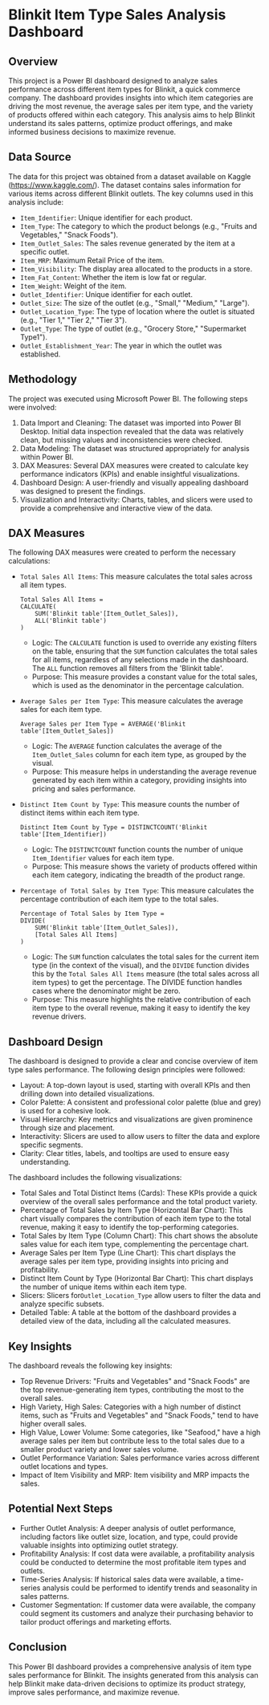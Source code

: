 # Blinkit Item Type Sales Analysis Dashboard

## Overview

This project is a Power BI dashboard designed to analyze sales performance across different item types for Blinkit, a quick commerce company. The dashboard provides insights into which item categories are driving the most revenue, the average sales per item type, and the variety of products offered within each category. This analysis aims to help Blinkit understand its sales patterns, optimize product offerings, and make informed business decisions to maximize revenue.

## Data Source

The data for this project was obtained from a dataset available on Kaggle (https://www.kaggle.com/). The dataset contains sales information for various items across different Blinkit outlets. The key columns used in this analysis include:

* `Item_Identifier`: Unique identifier for each product.
* `Item_Type`: The category to which the product belongs (e.g., "Fruits and Vegetables," "Snack Foods").
* `Item_Outlet_Sales`: The sales revenue generated by the item at a specific outlet.
* `Item_MRP`: Maximum Retail Price of the item.
* `Item_Visibility`: The display area allocated to the products in a store.
* `Item_Fat_Content`: Whether the item is low fat or regular.
* `Item_Weight`: Weight of the item.
* `Outlet_Identifier`: Unique identifier for each outlet.
* `Outlet_Size`: The size of the outlet (e.g., "Small," "Medium," "Large").
* `Outlet_Location_Type`: The type of location where the outlet is situated (e.g., "Tier 1," "Tier 2," "Tier 3").
* `Outlet_Type`: The type of outlet (e.g., "Grocery Store," "Supermarket Type1").
* `Outlet_Establishment_Year`: The year in which the outlet was established.

## Methodology

The project was executed using Microsoft Power BI. The following steps were involved:

1.  Data Import and Cleaning: The dataset was imported into Power BI Desktop. Initial data inspection revealed that the data was relatively clean, but missing values and inconsistencies were checked.
2.  Data Modeling: The dataset was structured appropriately for analysis within Power BI.
3.  DAX Measures: Several DAX measures were created to calculate key performance indicators (KPIs) and enable insightful visualizations.
4.  Dashboard Design: A user-friendly and visually appealing dashboard was designed to present the findings.
5.  Visualization and Interactivity: Charts, tables, and slicers were used to provide a comprehensive and interactive view of the data.

## DAX Measures

The following DAX measures were created to perform the necessary calculations:

* `Total Sales All Items`: This measure calculates the total sales across all item types.

    ```dax
    Total Sales All Items =
    CALCULATE(
        SUM('Blinkit table'[Item_Outlet_Sales]),
        ALL('Blinkit table')
    )
    ```

    * Logic: The `CALCULATE` function is used to override any existing filters on the table, ensuring that the `SUM` function calculates the total sales for all items, regardless of any selections made in the dashboard.  The `ALL` function removes all filters from the 'Blinkit table'.
    * Purpose: This measure provides a constant value for the total sales, which is used as the denominator in the percentage calculation.

* `Average Sales per Item Type`: This measure calculates the average sales for each item type.

    ```dax
    Average Sales per Item Type = AVERAGE('Blinkit table'[Item_Outlet_Sales])
    ```

    * Logic: The `AVERAGE` function calculates the average of the `Item_Outlet_Sales` column for each item type, as grouped by the visual.
    * Purpose: This measure helps in understanding the average revenue generated by each item within a category, providing insights into pricing and sales performance.

* `Distinct Item Count by Type`: This measure counts the number of distinct items within each item type.

    ```dax
    Distinct Item Count by Type = DISTINCTCOUNT('Blinkit table'[Item_Identifier])
    ```

    * Logic: The `DISTINCTCOUNT` function counts the number of unique `Item_Identifier` values for each item type.
    * Purpose: This measure shows the variety of products offered within each item category, indicating the breadth of the product range.

* `Percentage of Total Sales by Item Type`: This measure calculates the percentage contribution of each item type to the total sales.

    ```dax
    Percentage of Total Sales by Item Type =
    DIVIDE(
        SUM('Blinkit table'[Item_Outlet_Sales]),
        [Total Sales All Items]
    )
    ```

    * Logic: The `SUM` function calculates the total sales for the current item type (in the context of the visual), and the `DIVIDE` function divides this by the `Total Sales All Items` measure (the total sales across all item types) to get the percentage.  The DIVIDE function handles cases where the denominator might be zero.
    * Purpose: This measure highlights the relative contribution of each item type to the overall revenue, making it easy to identify the key revenue drivers.

## Dashboard Design

The dashboard is designed to provide a clear and concise overview of item type sales performance. The following design principles were followed:

* Layout: A top-down layout is used, starting with overall KPIs and then drilling down into detailed visualizations.
* Color Palette: A consistent and professional color palette (blue and grey) is used for a cohesive look.
* Visual Hierarchy: Key metrics and visualizations are given prominence through size and placement.
* Interactivity: Slicers are used to allow users to filter the data and explore specific segments.
* Clarity: Clear titles, labels, and tooltips are used to ensure easy understanding.

The dashboard includes the following visualizations:

* Total Sales and Total Distinct Items (Cards): These KPIs provide a quick overview of the overall sales performance and the total product variety.
* Percentage of Total Sales by Item Type (Horizontal Bar Chart): This chart visually compares the contribution of each item type to the total revenue, making it easy to identify the top-performing categories.
* Total Sales by Item Type (Column Chart): This chart shows the absolute sales value for each item type, complementing the percentage chart.
* Average Sales per Item Type (Line Chart): This chart displays the average sales per item type, providing insights into pricing and profitability.
* Distinct Item Count by Type (Horizontal Bar Chart): This chart displays the number of unique items within each item type.
* Slicers: Slicers for`Outlet_Location_Type` allow users to filter the data and analyze specific subsets.
* Detailed Table: A table at the bottom of the dashboard provides a detailed view of the data, including all the calculated measures.

## Key Insights

The dashboard reveals the following key insights:

* Top Revenue Drivers: "Fruits and Vegetables" and "Snack Foods" are the top revenue-generating item types, contributing the most to the overall sales.
* High Variety, High Sales: Categories with a high number of distinct items, such as "Fruits and Vegetables" and "Snack Foods," tend to have higher overall sales.
* High Value, Lower Volume: Some categories, like "Seafood," have a high average sales per item but contribute less to the total sales due to a smaller product variety and lower sales volume.
* Outlet Performance Variation: Sales performance varies across different outlet locations and types.
* Impact of Item Visibility and MRP: Item visibility and MRP impacts the sales.

## Potential Next Steps

* Further Outlet Analysis: A deeper analysis of outlet performance, including factors like outlet size, location, and type, could provide valuable insights into optimizing outlet strategy.
* Profitability Analysis: If cost data were available, a profitability analysis could be conducted to determine the most profitable item types and outlets.
* Time-Series Analysis: If historical sales data were available, a time-series analysis could be performed to identify trends and seasonality in sales patterns.
* Customer Segmentation: If customer data were available, the company could segment its customers and analyze their purchasing behavior to tailor product offerings and marketing efforts.

## Conclusion

This Power BI dashboard provides a comprehensive analysis of item type sales performance for Blinkit. The insights generated from this analysis can help Blinkit make data-driven decisions to optimize its product strategy, improve sales performance, and maximize revenue.
